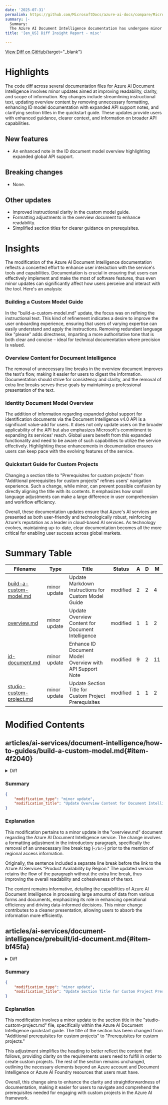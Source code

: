 ```yaml
---
date: '2025-07-31'
permalink: https://github.com/MicrosoftDocs/azure-ai-docs/compare/MicrosoftDocs:c2bb090...MicrosoftDocs:18e731f
summary: |-
  Summary:
  The Azure AI Document Intelligence documentation has undergone minor updates to enhance readability, clarity, and the scope of information provided. Key changes include improved instructional text, updated overview content with better formatting, expanded API support notes in the ID model documentation, and clearer section titles in the quickstart guide. These modifications aim to provide users with better guidance and a clearer understanding of the available API capabilities, ultimately enhancing user interaction with the service. There are no breaking changes, but improvements in instructional clarity and organization contribute to a more effective user experience.
title: '[en_US] Diff Insight Report - misc'

---
```


[View Diff on GitHub](https://github.com/MicrosoftDocs/azure-ai-docs/compare/MicrosoftDocs:c2bb090...MicrosoftDocs:18e731f){target="_blank"}

# Highlights

The code diff across several documentation files for Azure AI Document Intelligence involves minor updates aimed at improving readability, clarity, and scope of information. Key changes include streamlining instructional text, updating overview content by removing unnecessary formatting, enhancing ID model documentation with expanded API support notes, and clarifying section titles in the quickstart guide. These updates provide users with enhanced guidance, clearer context, and information on broader API capabilities.

## New features
- An enhanced note in the ID document model overview highlighting expanded global API support.

## Breaking changes
- None.

## Other updates
- Improved instructional clarity in the custom model guide.
- Formatting adjustments in the overview document to enhance readability.
- Simplified section titles for clearer guidance on prerequisites.

# Insights

The modification of the Azure AI Document Intelligence documentation reflects a concerted effort to enhance user interaction with the service's tools and capabilities. Documentation is crucial in ensuring that users can effectively implement and make the most of software features, thus even minor updates can significantly affect how users perceive and interact with the tool. Here's an analysis:

### Building a Custom Model Guide

In the "build-a-custom-model.md" update, the focus was on refining the instructional text. This kind of refinement indicates a desire to improve the user onboarding experience, ensuring that users of varying expertise can easily understand and apply the instructions. Removing redundant language like "please" adds directness, imparting a more authoritative tone that is both clear and concise – ideal for technical documentation where precision is valued.

### Overview Content for Document Intelligence

The removal of unnecessary line breaks in the overview document improves the text's flow, making it easier for users to digest the information. Documentation should strive for consistency and clarity, and the removal of extra line breaks serves these goals by maintaining a professional presentation of the text.

### Identity Document Model Overview

The addition of information regarding expanded global support for identification documents via the Document Intelligence v4.0 API is a significant value-add for users. It does not only update users on the broader applicability of the API but also emphasizes Microsoft's commitment to expanding its services' reach. Global users benefit from this expanded functionality and need to be aware of such capabilities to utilize the service effectively. Highlighting these enhancements in documentation ensures users can keep pace with the evolving features of the service.

### Quickstart Guide for Custom Projects

Changing a section title to "Prerequisites for custom projects" from "Additional prerequisites for custom projects" refines users' navigation experience. Such a change, while minor, can prevent possible confusion by directly aligning the title with its contents. It emphasizes how small language adjustments can make a large difference in user comprehension and workflow efficiency.

Overall, these documentation updates ensure that Azure's AI services are presented as both user-friendly and technologically robust, reinforcing Azure's reputation as a leader in cloud-based AI services. As technology evolves, maintaining up-to-date, clear documentation becomes all the more critical for enabling user success across global markets.

# Summary Table
|  Filename  | Type |    Title    | Status | A  | D  | M  |
|------------|------|-------------|--------|----|----|----|
| [build-a-custom-model.md](#item-4f2040) | minor update | Update Markdown Instructions for Custom Model Guide | modified | 2 | 2 | 4 | 
| [overview.md](#item-4e36ba) | minor update | Update Overview Content for Document Intelligence | modified | 1 | 1 | 2 | 
| [id-document.md](#item-bf45fa) | minor update | Enhance ID Document Model Overview with API Support Note | modified | 9 | 2 | 11 | 
| [studio-custom-project.md](#item-f52b95) | minor update | Update Section Title for Custom Project Prerequisites | modified | 1 | 1 | 2 | 


# Modified Contents
## articles/ai-services/document-intelligence/how-to-guides/build-a-custom-model.md{#item-4f2040}

<details>
<summary>Diff</summary>
````diff
@@ -49,7 +49,7 @@ Once you gather a set of forms or documents for training, you need to upload it
 
 The Document Intelligence Studio provides and orchestrates all the API calls required to complete your dataset and train your model.
 
-1. Start by navigating to the [Document Intelligence Studio](https://formrecognizer.appliedai.azure.com/studio). The first time you use the Studio, you need to [initialize your subscription, resource group, and resource](../studio-overview.md). Then, follow the [prerequisites for custom projects](../quickstarts/studio-custom-project.md#additional-prerequisites-for-custom-projects) to configure the Studio to access your training dataset.
+1. Start by navigating to the [Document Intelligence Studio](https://formrecognizer.appliedai.azure.com/studio). The first time you use the Studio, you need to [initialize your subscription, resource group, and resource](../studio-overview.md). Then, follow the [prerequisites for custom projects](../quickstarts/studio-custom-project.md#prerequisites-for-custom-projects) to configure the Studio to access your training dataset.
 
 1. In the Studio, select the **Custom extraction model** tile and select the **Create a project** button.
 
@@ -60,7 +60,7 @@ The Document Intelligence Studio provides and orchestrates all the API calls req
     1. On the next step in the workflow, choose or create a Document Intelligence resource before you select continue.
 
     > [!IMPORTANT]
-    > Custom neural models are only available in a few regions. If you plan on training a neural model, please select or create a resource in one of [these supported regions](../train/custom-neural.md#supported-regions).
+    > Custom neural models are only available in a few regions. If you plan on training a neural model, select or create a resource in one of [these supported regions](../train/custom-neural.md#supported-regions).
 
     :::image type="content" source="../media/how-to/studio-custom-configure-resource.png" alt-text="Screenshot of Select the Document Intelligence resource.":::
 
````
</details>

### Summary

```json
{
    "modification_type": "minor update",
    "modification_title": "Update Markdown Instructions for Custom Model Guide"
}
```

### Explanation
This modification involves minor updates to the markdown document titled "build-a-custom-model.md" related to the Document Intelligence service. Specifically, two lines of instructional text have been modified for clarity and conciseness. 

In the first change, the phrase "the prerequisites for custom projects" has been updated to simply "the prerequisites for custom projects" without altering its context or meaning. This adjustment maintains the flow of the paragraph while streamlining the instructions.

In the second change, the instruction regarding the availability of custom neural models has been adjusted. The phrase "If you plan on training a neural model, please select or create a resource in one of" has been simplified to "If you plan on training a neural model, select or create a resource in one of," which removes the unnecessary use of "please," making the instruction more direct and authoritative.

Overall, these updates enhance the readability and user-friendliness of the guide, ensuring that users can easily follow the steps necessary for configuring their custom model within the Document Intelligence Studio.

## articles/ai-services/document-intelligence/overview.md{#item-4e36ba}

<details>
<summary>Diff</summary>
````diff
@@ -41,7 +41,7 @@ monikerRange: '<=doc-intel-4.0.0'
 
 :::moniker-end
 
-Azure AI Document Intelligence is a cloud-based [Azure AI service](../../ai-services/index.yml) that enables you to build intelligent document processing solutions. Massive amounts of data, spanning a wide variety of data types, are stored in forms and documents. Document Intelligence enables you to effectively manage the velocity at which data is collected and processed and is key to improved operations, informed data-driven decisions, and enlightened innovation.</br></br>For information on region access, *see* Azure AI Services [Product Availability by Region](https://azure.microsoft.com/explore/global-infrastructure/products-by-region/table).</br></br>
+Azure AI Document Intelligence is a cloud-based [Azure AI service](../../ai-services/index.yml) that enables you to build intelligent document processing solutions. Massive amounts of data, spanning a wide variety of data types, are stored in forms and documents. Document Intelligence enables you to effectively manage the velocity at which data is collected and processed and is key to improved operations, informed data-driven decisions, and enlightened innovation. For information on region access, *see* Azure AI Services [Product Availability by Region](https://azure.microsoft.com/explore/global-infrastructure/products-by-region/table).</br></br>
 
 | ✔️ [**Document analysis models**](#document-analysis-models) | ✔️ [**Prebuilt models**](#prebuilt-models) | ✔️ [**Custom models**](#custom-model-overview) |
 
````
</details>

### Summary

```json
{
    "modification_type": "minor update",
    "modification_title": "Update Overview Content for Document Intelligence"
}
```

### Explanation
This modification pertains to a minor update in the "overview.md" document regarding the Azure AI Document Intelligence service. The change involves a formatting adjustment in the introductory paragraph, specifically the removal of an unnecessary line break tag (`</br>`) prior to the mention of regional access information.

Originally, the sentence included a separate line break before the link to the Azure AI Services "Product Availability by Region." The updated version retains the flow of the paragraph without the extra line break, thus improving the overall readability and cohesiveness of the text.

The content remains informative, detailing the capabilities of Azure AI Document Intelligence in processing large amounts of data from various forms and documents, emphasizing its role in enhancing operational efficiency and driving data-informed decisions. This minor change contributes to a cleaner presentation, allowing users to absorb the information more efficiently.

## articles/ai-services/document-intelligence/prebuilt/id-document.md{#item-bf45fa}

<details>
<summary>Diff</summary>
````diff
@@ -6,7 +6,7 @@ author: laujan
 manager: nitinme
 ms.service: azure-ai-document-intelligence
 ms.topic: conceptual
-ms.date: 02/10/2025
+ms.date: 07/29/2025
 ms.author: lajanuar
 ms.custom: references.regions
 ---
@@ -32,7 +32,14 @@ ms.custom: references.regions
 
 ::: moniker range=">=doc-intel-3.0.0"
 
-Document Intelligence Identity document (ID) model combines Optical Character Recognition (OCR) with deep learning models to analyze and extract key information from identity documents. The API analyzes identity documents (including the following) and returns a structured JSON data representation.
+> [!NOTE]
+>
+> Document Intelligence `v4.0 2024-11-30 (GA)` API for the prebuilt Identity document (ID) model now supports identification documents from all regions worldwide, including expanded coverage across the United States, Asia, Europe, Africa, and Oceania.
+>
+
+> [!NOTE]
+>
+> Document Intelligence Identity document (ID) model combines Optical Character Recognition (OCR) with deep learning models to analyze and extract key information from identity documents. The API analyzes identity documents (including the following) and returns a structured JSON data representation.
 
 | Region | Document types |
 |--------|----------------|
````
</details>

### Summary

```json
{
    "modification_type": "minor update",
    "modification_title": "Enhance ID Document Model Overview with API Support Note"
}
```

### Explanation
This modification introduces a minor update to the "id-document.md" file, which provides information about the Azure AI Document Intelligence Identity Document (ID) model. The key change is the addition of a note highlighting the expanded support for identification documents across multiple regions globally.

Specifically, the update begins with a new note that states the Document Intelligence v4.0 API for the prebuilt ID model now accommodates identification documents from all regions worldwide, emphasizing its expanded coverage in the United States, Asia, Europe, Africa, and Oceania. This addition aims to inform users about the model's enhanced capabilities and scope.

Following this note, the existing explanation of how the ID model combines Optical Character Recognition (OCR) with deep learning to extract key information from identity documents remains intact, continuing to provide users with essential details on the API's functionality. The modifications to the document include the restructuring of the content for clarity and the updating of the publication date to reflect the latest information.

Overall, these changes enhance the user experience by providing clearer context on the API's capabilities and regional support, ensuring that potential users have the most relevant and actionable information at their disposal.

## articles/ai-services/document-intelligence/quickstarts/studio-custom-project.md{#item-f52b95}

<details>
<summary>Diff</summary>
````diff
@@ -24,7 +24,7 @@ monikerRange: '>=doc-intel-3.0.0'
 
 For details on subscription, resource, and authentication setup, *see* [Get started with Document Intelligence Studio](get-started-studio.md#prerequisites-for-new-users).
 
-## Additional prerequisites for custom projects
+## Prerequisites for custom projects
 
 In addition to the Azure account and a Document Intelligence or Azure AI Foundry resource, you need:
 
````
</details>

### Summary

```json
{
    "modification_type": "minor update",
    "modification_title": "Update Section Title for Custom Project Prerequisites"
}
```

### Explanation
This modification involves a minor update to the section title in the "studio-custom-project.md" file, specifically within the Azure AI Document Intelligence quickstart guide. The title of the section has been changed from "Additional prerequisites for custom projects" to "Prerequisites for custom projects."

This adjustment simplifies the heading to better reflect the content that follows, providing clarity on the requirements users need to fulfill in order to create custom projects. The rest of the section remains unchanged, outlining the necessary elements beyond an Azure account and Document Intelligence or Azure AI Foundry resources that users must have.

Overall, this change aims to enhance the clarity and straightforwardness of documentation, making it easier for users to navigate and comprehend the prerequisites needed for engaging with custom projects in the Azure AI framework.


